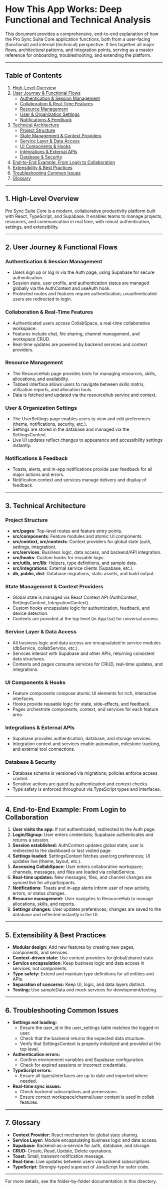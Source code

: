 # How This App Works: Deep Functional and Technical Analysis

This document provides a comprehensive, end-to-end explanation of how the Pro Sync Suite Core application functions, both from a user-facing (functional) and internal (technical) perspective. It ties together all major flows, architectural patterns, and integration points, serving as a master reference for onboarding, troubleshooting, and extending the platform.

---

## Table of Contents
1. [High-Level Overview](#high-level-overview)
2. [User Journey & Functional Flows](#user-journey--functional-flows)
   - [Authentication & Session Management](#authentication--session-management)
   - [Collaboration & Real-Time Features](#collaboration--real-time-features)
   - [Resource Management](#resource-management)
   - [User & Organization Settings](#user--organization-settings)
   - [Notifications & Feedback](#notifications--feedback)
3. [Technical Architecture](#technical-architecture)
   - [Project Structure](#project-structure)
   - [State Management & Context Providers](#state-management--context-providers)
   - [Service Layer & Data Access](#service-layer--data-access)
   - [UI Components & Hooks](#ui-components--hooks)
   - [Integrations & External APIs](#integrations--external-apis)
   - [Database & Security](#database--security)
4. [End-to-End Example: From Login to Collaboration](#end-to-end-example-from-login-to-collaboration)
5. [Extensibility & Best Practices](#extensibility--best-practices)
6. [Troubleshooting Common Issues](#troubleshooting-common-issues)
7. [Glossary](#glossary)

---

## 1. High-Level Overview
Pro Sync Suite Core is a modern, collaborative productivity platform built with React, TypeScript, and Supabase. It enables teams to manage projects, resources, and communication in real time, with robust authentication, settings, and extensibility.

---

## 2. User Journey & Functional Flows

### Authentication & Session Management
- Users sign up or log in via the Auth page, using Supabase for secure authentication.
- Session state, user profile, and authentication status are managed globally via the AuthContext and useAuth hook.
- Protected routes and features require authentication; unauthenticated users are redirected to login.

### Collaboration & Real-Time Features
- Authenticated users access CollabSpace, a real-time collaborative workspace.
- Features include chat, file sharing, channel management, and workspace CRUD.
- Real-time updates are powered by backend services and context providers.

### Resource Management
- The ResourceHub page provides tools for managing resources, skills, allocations, and availability.
- Tabbed interface allows users to navigate between skills matrix, utilization reports, and allocation tools.
- Data is fetched and updated via the resourcehub service and context.

### User & Organization Settings
- The UserSettings page enables users to view and edit preferences (theme, notifications, security, etc.).
- Settings are stored in the database and managed via the SettingsContext.
- Live UI updates reflect changes to appearance and accessibility settings instantly.

### Notifications & Feedback
- Toasts, alerts, and in-app notifications provide user feedback for all major actions and errors.
- Notification context and services manage delivery and display of feedback.

---

## 3. Technical Architecture

### Project Structure
- **src/pages**: Top-level routes and feature entry points.
- **src/components**: Feature modules and atomic UI components.
- **src/context, src/contexts**: Context providers for global state (auth, settings, integration).
- **src/services**: Business logic, data access, and backend/API integration.
- **src/hooks**: Custom hooks for reusable logic.
- **src/utils, src/lib**: Helpers, type definitions, and sample data.
- **src/integrations**: External service clients (Supabase, etc.).
- **db, public, dist**: Database migrations, static assets, and build output.

### State Management & Context Providers
- Global state is managed via React Context API (AuthContext, SettingsContext, IntegrationContext).
- Custom hooks encapsulate logic for authentication, feedback, and device detection.
- Contexts are provided at the top level (in App.tsx) for universal access.

### Service Layer & Data Access
- All business logic and data access are encapsulated in service modules (dbService, collabService, etc.).
- Services interact with Supabase and other APIs, returning consistent data structures.
- Contexts and pages consume services for CRUD, real-time updates, and integrations.

### UI Components & Hooks
- Feature components compose atomic UI elements for rich, interactive interfaces.
- Hooks provide reusable logic for state, side-effects, and feedback.
- Pages orchestrate components, context, and services for each feature area.

### Integrations & External APIs
- Supabase provides authentication, database, and storage services.
- Integration context and services enable automation, milestone tracking, and external tool connections.

### Database & Security
- Database schema is versioned via migrations; policies enforce access control.
- Sensitive actions are gated by authentication and context checks.
- Type safety is enforced throughout via TypeScript types and interfaces.

---

## 4. End-to-End Example: From Login to Collaboration
1. **User visits the app:** If not authenticated, redirected to the Auth page.
2. **Login/Signup:** User enters credentials; Supabase authenticates and returns a session.
3. **Session established:** AuthContext updates global state; user is redirected to the dashboard or last visited page.
4. **Settings loaded:** SettingsContext fetches user/org preferences; UI updates live (theme, layout, etc.).
5. **Accessing CollabSpace:** User enters collaborative workspace; channels, messages, and files are loaded via collabService.
6. **Real-time updates:** New messages, files, and channel changes are synced live for all participants.
7. **Notifications:** Toasts and in-app alerts inform user of new activity, errors, or status changes.
8. **Resource management:** User navigates to ResourceHub to manage allocations, skills, and reports.
9. **Settings changes:** User updates preferences; changes are saved to the database and reflected instantly in the UI.

---

## 5. Extensibility & Best Practices
- **Modular design:** Add new features by creating new pages, components, and services.
- **Context-driven state:** Use context providers for global/shared state.
- **Service encapsulation:** Keep business logic and data access in services, not components.
- **Type safety:** Extend and maintain type definitions for all entities and APIs.
- **Separation of concerns:** Keep UI, logic, and data layers distinct.
- **Testing:** Use sampleData and mock services for development/testing.

---

## 6. Troubleshooting Common Issues
- **Settings not loading:**
  - Ensure the user_id in the user_settings table matches the logged-in user.
  - Check that the backend returns the expected data structure.
  - Verify that SettingsContext is properly initialized and provided at the top level.
- **Authentication errors:**
  - Confirm environment variables and Supabase configuration.
  - Check for expired sessions or incorrect credentials.
- **TypeScript errors:**
  - Ensure all types/interfaces are up to date and imported where needed.
- **Real-time sync issues:**
  - Check backend subscriptions and permissions.
  - Ensure correct workspace/channel/user context is used in collab features.

---

## 7. Glossary
- **Context Provider:** React mechanism for global state sharing.
- **Service Layer:** Module encapsulating business logic and data access.
- **Supabase:** Backend-as-a-service for auth, database, and storage.
- **CRUD:** Create, Read, Update, Delete operations.
- **Toast:** Small, transient notification message.
- **Real-time:** Live updates between users via backend subscriptions.
- **TypeScript:** Strongly-typed superset of JavaScript for safer code.

---

For more details, see the folder-by-folder documentation in this directory.
